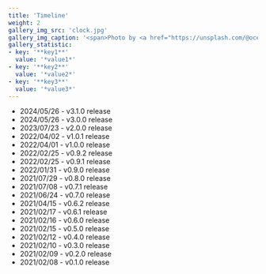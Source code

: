 ```yaml
---
title: 'Timeline'
weight: 2
gallery_img_src: 'clock.jpg'
gallery_img_caption: '<span>Photo by <a href="https://unsplash.com/@oceanng?utm_source=unsplash&amp;utm_medium=referral&amp;utm_content=creditCopyText">Ocean Ng</a> on <a href="https://unsplash.com/s/photos/clock?utm_source=unsplash&amp;utm_medium=referral&amp;utm_content=creditCopyText">Unsplash</a></span>'
gallery_statistic:
- key: '**key1**'
  value: '*value1*'
- key: '**key2**'
  value: '*value2*'
- key: '**key3**'
  value: '*value3*'
---
```


* 2024/05/26 - v3.1.0 release
* 2024/05/26 - v3.0.0 release
* 2023/07/23 - v2.0.0 release
* 2022/04/02 - v1.0.1 release
* 2022/04/01 - v1.0.0 release
* 2022/02/25 - v0.9.2 release
* 2022/02/25 - v0.9.1 release
* 2022/01/31 - v0.9.0 release
* 2021/07/29 - v0.8.0 release
* 2021/07/08 - v0.7.1 release
* 2021/06/24 - v0.7.0 release
* 2021/04/15 - v0.6.2 release
* 2021/02/17 - v0.6.1 release
* 2021/02/16 - v0.6.0 release
* 2021/02/15 - v0.5.0 release
* 2021/02/12 - v0.4.0 release
* 2021/02/10 - v0.3.0 release
* 2021/02/09 - v0.2.0 release
* 2021/02/08 - v0.1.0 release
